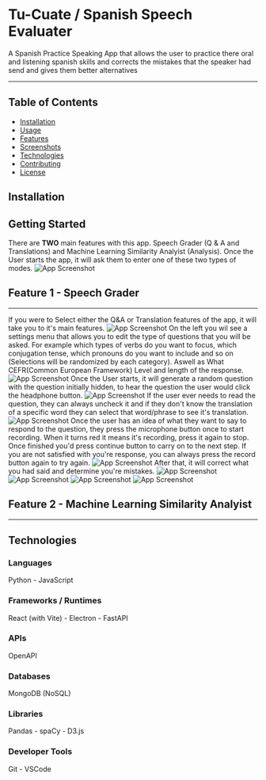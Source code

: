 # Tu-Cuate / Spanish Speech Evaluater
A Spanish Practice Speaking App that allows the user to practice there oral and listening spanish skills and corrects the mistakes that the speaker had send and gives them better alternatives

---

## Table of Contents
- [Installation](#installation)
- [Usage](#usage)
- [Features](#features)
- [Screenshots](#screenshots)
- [Technologies](#technologies)
- [Contributing](#contributing)
- [License](#license)

## Installation


## Getting Started
There are <strong>TWO</strong> main features with this app. Speech Grader (Q & A and Translations) and Machine Learning Similarity Analyist (Analysis). Once the User starts the app, it will ask them to enter one of these two types of modes.
![App Screenshot](assets/images/read-me-images/Spanish-Conversation-App-01.png)


## Feature 1 - Speech Grader

---
If you were to Select either the Q&A or Translation features of the app, it will take you to it's main features. 
![App Screenshot](assets/images/read-me-images/Spanish-Conversation-App-02.png)
On the left you wil see a settings menu that allows you to edit the type of questions that you will be asked. For example which types of verbs do you want to focus, which conjugation tense, which pronouns do you want to include and so on (Selections will be randomized by each category). Aswell as What CEFR(Common European Framework) Level and length of the response.
![App Screenshot](assets/images/read-me-images/Spanish-Conversation-App-03.png)
Once the User starts, it will generate a random question with the question initially hidden, to hear the question the user would click the headphone button.
![App Screenshot](assets/images/read-me-images/Spanish-Conversation-App-05.png)
If the user ever needs to read the question, they can always uncheck it and if they don't know the translation of a specific word they can select that word/phrase to see it's translation.
![App Screenshot](assets/images/read-me-images/Spanish-Conversation-App-06.png)
Once the user has an idea of what they want to say to respond to the question, they press the microphone button once to start recording. When it turns red it means it's recording, press it again to stop. Once finished you'd press continue button to carry on to the next step. If you are not satisfied with you're response, you can always press the record button again to try again.
![App Screenshot](assets/images/read-me-images/Spanish-Conversation-App-07.png)
After that, it will correct what you had said and determine you're mistakes.
![App Screenshot](assets/images/read-me-images/Spanish-Conversation-App-08.png)
![App Screenshot](assets/images/read-me-images/Spanish-Conversation-App-09.png)
![App Screenshot](assets/images/read-me-images/Spanish-Conversation-App-10.png)
![App Screenshot](assets/images/read-me-images/Spanish-Conversation-App-11.png)


## Feature 2 - Machine Learning Similarity Analyist


---

## Technologies

### Languages 
Python - JavaScript
### Frameworks / Runtimes
React (with Vite) - Electron - FastAPI
### APIs
OpenAPI
### Databases
MongoDB (NoSQL)
### Libraries
Pandas - spaCy - D3.js
### Developer Tools
Git - VSCode

